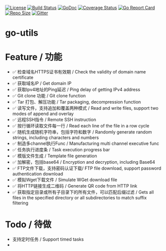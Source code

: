 [![License](https://img.shields.io/github/license/lijinghuatongxue/utils.svg)](https://github.com/lijinghuatongxue/utils/blob/master/LICENSE)
[![Build Status](https://github.com/lijinghuatongxue/utils/workflows/Go/badge.svg)](https://github.com/lijinghuatongxue/utils/workflows/Go/badge.svg)
[![GoDoc](http://godoc.org/github.com/lijinghuatongxue/utils?status.svg)](http://godoc.org/github.com/lijinghuatongxue/utils)
[![Coverage Status](https://codecov.io/gh/lijinghuatongxue/utils/branch/main/graphs/badge.svg?branch=main)](https://codecov.io/gh/lijinghuatongxue/utils/)
[![Go Report Card](https://goreportcard.com/badge/github.com/lijinghuatongxue/utils)](https://goreportcard.com/report/github.com/lijinghuatongxue/utils)
[![Repo Size](https://img.shields.io/github/repo-size/lijinghuatongxue/utils?color=blue&label=repo%20size&logo=repo%20size&logoColor=green&style=flat-square)](https://img.shields.io/github/repo-size/lijinghuatongxue/utils?color=blue&label=repo%20size&logo=repo%20size&logoColor=green&style=flat-square)
[![Gitter](https://img.shields.io/gitter/room/lijinghuatongxue/community?color=green&label=Gitter&logoColor=blue)](https://gitter.im/lijinghuatongxue/community)

# go-utils


# Feature / 功能

- ✅ 检查域名HTTPS证书有效期  / Check the validity of domain name certificate
- ✅ 获取域名IP / Get domain IP
- ✅ 获取Ipv4地址的Ping延迟 / Ping delay of getting IPv4 address
- ✅ Git clone 功能 / Git clone function
- ✅ Tar 打包、解压功能 / Tar packaging, decompression function
- ✅ 读写文件，支持追加和覆盖两种模式 / Read and write files, support two modes of append and overlay
- ✅ 远程SSH指令 / Remote SSH instruction
- ✅ 按行循环读取文件每一行 / Read each line of the file in a row cycle
- ✅ 随机生成随机字符串，包括字符和数字 / Randomly generate random strings, including characters and numbers
- ✅ 制造多channel执行Func / Manufacturing multi channel executive func
- ✅ 任务执行进度条 / Task execution progress bar
- ✅ 模版文件生成 / Template file generation
- ✅ 加解密，包括base64 / Encryption and decryption, including Base64
- ✅ FTP文件下载，支持密码认证下载/ FTP file download, support password authentication download
- ✅ 模拟Wget下载文件 / Simulate WGet download file
- ✅ 将HTTP链接生成二维码 / Generate QR code from HTTP link
- ✅ 获取指定目录或所有子目录下的所有文件，可以匹配后缀过滤 / Gets all files in the specified directory or all subdirectories to match suffix filtering

# Todo / 待做

- 支持定时任务 / Support timed tasks
- 

